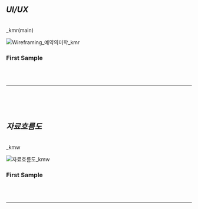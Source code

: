 ## *UI/UX*

<br>
_kmr(main)
<br>

![Wireframing_예약의미학_kmr](https://github.com/user-attachments/assets/6d11f868-b5f0-4eb7-a35b-9efb060cd100)


### First Sample

<br>
<br>

-------------------------------------

<br>
<br>
<br>

## *자료흐름도*

<br>
_kmw
<br>

![자료흐름도_kmw](https://github.com/user-attachments/assets/2b27d953-3cb7-4c30-812a-6361ebe8285d)



### First Sample

<br>
<br>

-------------------------------------
<br>
